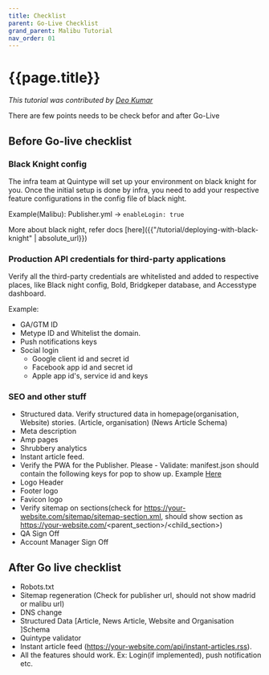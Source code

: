 ```yaml
---
title: Checklist
parent: Go-Live Checklist
grand_parent: Malibu Tutorial
nav_order: 01
---
```


# {{page.title}}

*This tutorial was contributed by [Deo Kumar](https://www.linkedin.com/in/deo-kumar)*

There are few points needs to be check befor and after Go-Live

## Before Go-live checklist

### Black Knight config

The infra team at Quintype will set up your environment on black knight for you. Once the initial setup is done by infra, you need to add your respective feature configurations in the config file of black night.

Example(Malibu): Publisher.yml -> `enableLogin: true`

More about black night, refer docs [here]({{"/tutorial/deploying-with-black-knight" | absolute_url}})

### Production API credentials for third-party applications

Verify all the third-party credentials are whitelisted and added to respective places, like Black night config, Bold, Bridgkeper database, and Accesstype dashboard.

Example:
- GA/GTM ID
- Metype ID and Whitelist the domain.
- Push notifications keys
- Social login
  - Google client id and secret id
  - Facebook app id and secret id
  - Apple app id's, service id and keys

### SEO and other stuff
- Structured data. Verify structured data in homepage(organisation, Website) stories. (Article, organisation) (News Article Schema)
- Meta description
- Amp pages
- Shrubbery analytics
- Instant article feed.
- Verify the PWA for the Publisher. Please - Validate: manifest.json should contain the following keys for pop to show up. Example [Here](https://github.com/quintype/malibu/wiki/Manifest-Json-Example) 
- Logo Header
- Footer logo
- Favicon logo
- Verify sitemap on sections(check for https://your-website.com/sitemap/sitemap-section.xml, should show section as https://your-website.com/<parent_section>/<child_section>)
- QA Sign Off
- Account Manager Sign Off

## After Go live checklist
- Robots.txt
- Sitemap regeneration (Check for publisher url, should not show madrid or malibu url)
- DNS change
- Structured Data [Article, News Article, Website and Organisation ]Schema
- Quintype validator
- Instant article feed (https://your-website.com/api/instant-articles.rss).
- All the features should work. Ex: Login(if implemented), push notification etc.
